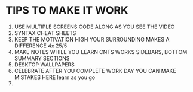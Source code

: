 # TIPS TO MAKE IT WORK
1. USE MULTIPLE SCREENS
    CODE ALONG AS YOU SEE THE VIDEO
2. SYNTAX CHEAT SHEETS
3. KEEP THE MOTIVATION HIGH
    YOUR SURROUNDING MAKES A DIFFERENCE
    4x 25/5
4. MAKE NOTES WHILE YOU LEARN
    CNTS WORKS
    SIDEBARS, BOTTOM SUMMARY SECTIONS
5. DESKTOP WALLPAPERS
6. CELEBRATE AFTER YOU COMPLETE WORK DAY
    YOU CAN MAKE MISTAKES HERE
    learn as you go
7. 
